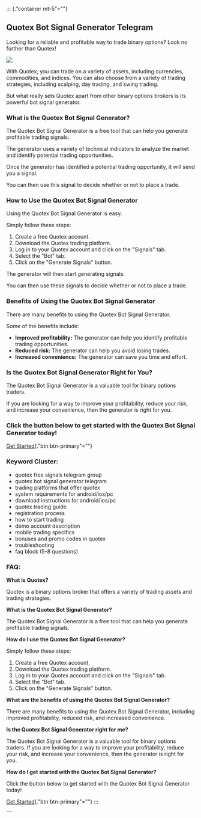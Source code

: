 ::: {."container mt-5"=""}
## Quotex Bot Signal Generator Telegram

Looking for a reliable and profitable way to trade binary options? Look
no further than Quotex!

[![](https://static.quotex.io/files/8_en/300_250.jpg)](https://traff.sbs/brokerqxsignupf)

With Quotex, you can trade on a variety of assets, including currencies,
commodities, and indices. You can also choose from a variety of trading
strategies, including scalping, day trading, and swing trading.

But what really sets Quotex apart from other binary options brokers is
its powerful bot signal generator.

### What is the Quotex Bot Signal Generator?

The Quotex Bot Signal Generator is a free tool that can help you
generate profitable trading signals.

The generator uses a variety of technical indicators to analyze the
market and identify potential trading opportunities.

Once the generator has identified a potential trading opportunity, it
will send you a signal.

You can then use this signal to decide whether or not to place a trade.

### How to Use the Quotex Bot Signal Generator

Using the Quotex Bot Signal Generator is easy.

Simply follow these steps:

1.  Create a free Quotex account.
2.  Download the Quotex trading platform.
3.  Log in to your Quotex account and click on the "Signals" tab.
4.  Select the "Bot" tab.
5.  Click on the "Generate Signals" button.

The generator will then start generating signals.

You can then use these signals to decide whether or not to place a
trade.

### Benefits of Using the Quotex Bot Signal Generator

There are many benefits to using the Quotex Bot Signal Generator.

Some of the benefits include:

-   **Improved profitability:** The generator can help you identify
    profitable trading opportunities.
-   **Reduced risk:** The generator can help you avoid losing trades.
-   **Increased convenience:** The generator can save you time and
    effort.

### Is the Quotex Bot Signal Generator Right for You?

The Quotex Bot Signal Generator is a valuable tool for binary options
traders.

If you are looking for a way to improve your profitability, reduce your
risk, and increase your convenience, then the generator is right for
you.

### Click the button below to get started with the Quotex Bot Signal Generator today!

[Get Started](\%22https://traff.sbs/brokerqxsignup\%22){."btn
btn-primary"=""}

### Keyword Cluster:

-   quotex free signals telegram group
-   quotex bot signal generator telegram
-   trading platforms that offer quotex
-   system requirements for android/ios/pc
-   download instructions for android/ios/pc
-   quotex trading guide
-   registration process
-   how to start trading
-   demo account description
-   mobile trading specifics
-   bonuses and promo codes in quotex
-   troubleshooting
-   faq block (5-8 questions)

### FAQ:

**What is Quotex?**

Quotex is a binary options broker that offers a variety of trading
assets and trading strategies.

**What is the Quotex Bot Signal Generator?**

The Quotex Bot Signal Generator is a free tool that can help you
generate profitable trading signals.

**How do I use the Quotex Bot Signal Generator?**

Simply follow these steps:

1.  Create a free Quotex account.
2.  Download the Quotex trading platform.
3.  Log in to your Quotex account and click on the "Signals" tab.
4.  Select the "Bot" tab.
5.  Click on the "Generate Signals" button.

**What are the benefits of using the Quotex Bot Signal Generator?**

There are many benefits to using the Quotex Bot Signal Generator,
including improved profitability, reduced risk, and increased
convenience.

**Is the Quotex Bot Signal Generator right for me?**

The Quotex Bot Signal Generator is a valuable tool for binary options
traders. If you are looking for a way to improve your profitability,
reduce your risk, and increase your convenience, then the generator is
right for you.

**How do I get started with the Quotex Bot Signal Generator?**

Click the button below to get started with the Quotex Bot Signal
Generator today!

[Get Started](\%22https://traff.sbs/brokerqxsignup\%22){."btn
btn-primary"=""}
:::

\`\`\`

